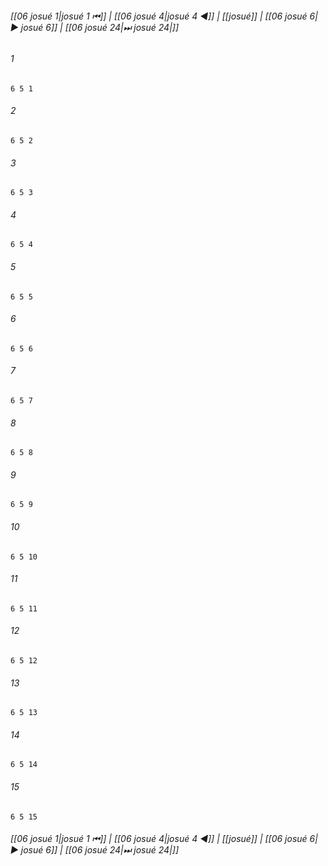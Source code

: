
###### [[06 josué 1|josué 1 ⏮]] | [[06 josué 4|josué 4 ◀]] | [[josué]] | [[06 josué 6|▶ josué 6]] | [[06 josué 24|⏭ josué 24|]]

###### 1
``` verse
6 5 1 
```
###### 2
``` verse
6 5 2 
```
###### 3
``` verse
6 5 3 
```
###### 4
``` verse
6 5 4 
```
###### 5
``` verse
6 5 5 
```
###### 6
``` verse
6 5 6 
```
###### 7
``` verse
6 5 7 
```
###### 8
``` verse
6 5 8 
```
###### 9
``` verse
6 5 9 
```
###### 10
``` verse
6 5 10 
```
###### 11
``` verse
6 5 11 
```
###### 12
``` verse
6 5 12 
```
###### 13
``` verse
6 5 13 
```
###### 14
``` verse
6 5 14 
```
###### 15
``` verse
6 5 15 
```

###### [[06 josué 1|josué 1 ⏮]] | [[06 josué 4|josué 4 ◀]] | [[josué]] | [[06 josué 6|▶ josué 6]] | [[06 josué 24|⏭ josué 24|]]

